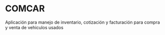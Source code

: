 # COMCAR
Aplicación para manejo de inventario, cotización y facturación para compra y venta de vehiculos usados
